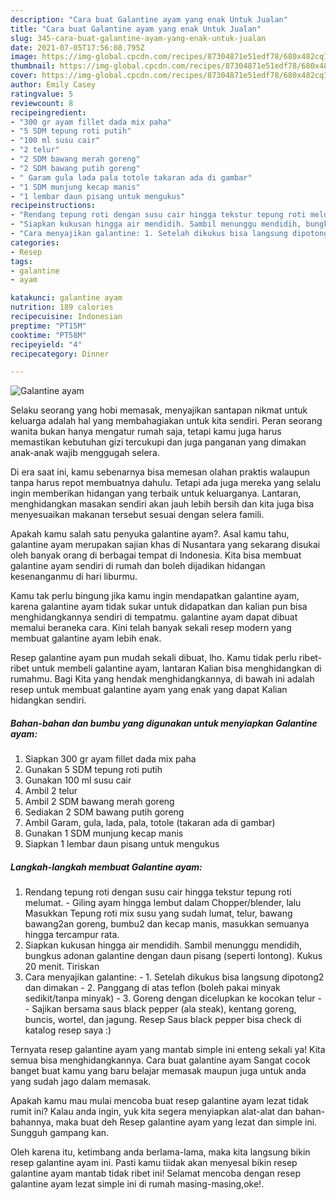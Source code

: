 ```yaml
---
description: "Cara buat Galantine ayam yang enak Untuk Jualan"
title: "Cara buat Galantine ayam yang enak Untuk Jualan"
slug: 345-cara-buat-galantine-ayam-yang-enak-untuk-jualan
date: 2021-07-05T17:56:08.795Z
image: https://img-global.cpcdn.com/recipes/87304871e51edf78/680x482cq70/galantine-ayam-foto-resep-utama.jpg
thumbnail: https://img-global.cpcdn.com/recipes/87304871e51edf78/680x482cq70/galantine-ayam-foto-resep-utama.jpg
cover: https://img-global.cpcdn.com/recipes/87304871e51edf78/680x482cq70/galantine-ayam-foto-resep-utama.jpg
author: Emily Casey
ratingvalue: 5
reviewcount: 8
recipeingredient:
- "300 gr ayam fillet dada mix paha"
- "5 SDM tepung roti putih"
- "100 ml susu cair"
- "2 telur"
- "2 SDM bawang merah goreng"
- "2 SDM bawang putih goreng"
- " Garam gula lada pala totole takaran ada di gambar"
- "1 SDM munjung kecap manis"
- "1 lembar daun pisang untuk mengukus"
recipeinstructions:
- "Rendang tepung roti dengan susu cair hingga tekstur tepung roti melumat. Giling ayam hingga lembut dalam Chopper/blender, lalu Masukkan Tepung roti mix susu yang sudah lumat, telur, bawang bawang2an goreng, bumbu2 dan kecap manis, masukkan semuanya hingga tercampur rata."
- "Siapkan kukusan hingga air mendidih. Sambil menunggu mendidih, bungkus adonan galantine dengan daun pisang (seperti lontong). Kukus 20 menit. Tiriskan"
- "Cara menyajikan galantine: 1. Setelah dikukus bisa langsung dipotong2 dan dimakan 2. Panggang di atas teflon (boleh pakai minyak sedikit/tanpa minyak) 3. Goreng dengan dicelupkan ke kocokan telur  Sajikan bersama saus black pepper (ala steak), kentang goreng, buncis, wortel, dan jagung. Resep Saus black pepper bisa check di katalog resep saya :)"
categories:
- Resep
tags:
- galantine
- ayam

katakunci: galantine ayam 
nutrition: 189 calories
recipecuisine: Indonesian
preptime: "PT15M"
cooktime: "PT58M"
recipeyield: "4"
recipecategory: Dinner

---
```



![Galantine ayam](https://img-global.cpcdn.com/recipes/87304871e51edf78/680x482cq70/galantine-ayam-foto-resep-utama.jpg)

Selaku seorang yang hobi memasak, menyajikan santapan nikmat untuk keluarga adalah hal yang membahagiakan untuk kita sendiri. Peran seorang  wanita bukan hanya mengatur rumah saja, tetapi kamu juga harus memastikan kebutuhan gizi tercukupi dan juga panganan yang dimakan anak-anak wajib menggugah selera.

Di era  saat ini, kamu sebenarnya bisa memesan olahan praktis walaupun tanpa harus repot membuatnya dahulu. Tetapi ada juga mereka yang selalu ingin memberikan hidangan yang terbaik untuk keluarganya. Lantaran, menghidangkan masakan sendiri akan jauh lebih bersih dan kita juga bisa menyesuaikan makanan tersebut sesuai dengan selera famili. 



Apakah kamu salah satu penyuka galantine ayam?. Asal kamu tahu, galantine ayam merupakan sajian khas di Nusantara yang sekarang disukai oleh banyak orang di berbagai tempat di Indonesia. Kita bisa membuat galantine ayam sendiri di rumah dan boleh dijadikan hidangan kesenanganmu di hari liburmu.

Kamu tak perlu bingung jika kamu ingin mendapatkan galantine ayam, karena galantine ayam tidak sukar untuk didapatkan dan kalian pun bisa menghidangkannya sendiri di tempatmu. galantine ayam dapat dibuat memalui beraneka cara. Kini telah banyak sekali resep modern yang membuat galantine ayam lebih enak.

Resep galantine ayam pun mudah sekali dibuat, lho. Kamu tidak perlu ribet-ribet untuk membeli galantine ayam, lantaran Kalian bisa menghidangkan di rumahmu. Bagi Kita yang hendak menghidangkannya, di bawah ini adalah resep untuk membuat galantine ayam yang enak yang dapat Kalian hidangkan sendiri.

<!--inarticleads1-->

##### Bahan-bahan dan bumbu yang digunakan untuk menyiapkan Galantine ayam:

1. Siapkan 300 gr ayam fillet dada mix paha
1. Gunakan 5 SDM tepung roti putih
1. Gunakan 100 ml susu cair
1. Ambil 2 telur
1. Ambil 2 SDM bawang merah goreng
1. Sediakan 2 SDM bawang putih goreng
1. Ambil  Garam, gula, lada, pala, totole (takaran ada di gambar)
1. Gunakan 1 SDM munjung kecap manis
1. Siapkan 1 lembar daun pisang untuk mengukus




<!--inarticleads2-->

##### Langkah-langkah membuat Galantine ayam:

1. Rendang tepung roti dengan susu cair hingga tekstur tepung roti melumat. - Giling ayam hingga lembut dalam Chopper/blender, lalu Masukkan Tepung roti mix susu yang sudah lumat, telur, bawang bawang2an goreng, bumbu2 dan kecap manis, masukkan semuanya hingga tercampur rata.
1. Siapkan kukusan hingga air mendidih. Sambil menunggu mendidih, bungkus adonan galantine dengan daun pisang (seperti lontong). Kukus 20 menit. Tiriskan
1. Cara menyajikan galantine: - 1. Setelah dikukus bisa langsung dipotong2 dan dimakan - 2. Panggang di atas teflon (boleh pakai minyak sedikit/tanpa minyak) - 3. Goreng dengan dicelupkan ke kocokan telur -  - Sajikan bersama saus black pepper (ala steak), kentang goreng, buncis, wortel, dan jagung. Resep Saus black pepper bisa check di katalog resep saya :)




Ternyata resep galantine ayam yang mantab simple ini enteng sekali ya! Kita semua bisa menghidangkannya. Cara buat galantine ayam Sangat cocok banget buat kamu yang baru belajar memasak maupun juga untuk anda yang sudah jago dalam memasak.

Apakah kamu mau mulai mencoba buat resep galantine ayam lezat tidak rumit ini? Kalau anda ingin, yuk kita segera menyiapkan alat-alat dan bahan-bahannya, maka buat deh Resep galantine ayam yang lezat dan simple ini. Sungguh gampang kan. 

Oleh karena itu, ketimbang anda berlama-lama, maka kita langsung bikin resep galantine ayam ini. Pasti kamu tiidak akan menyesal bikin resep galantine ayam mantab tidak ribet ini! Selamat mencoba dengan resep galantine ayam lezat simple ini di rumah masing-masing,oke!.

